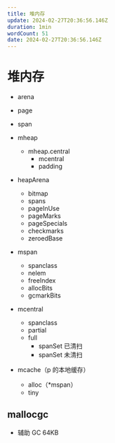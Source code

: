 ```yaml
---
title: 堆内存
update: 2024-02-27T20:36:56.146Z
duration: 1min
wordCount: 51
date: 2024-02-27T20:36:56.146Z
---
```


# 堆内存

- arena
- page
- span

- mheap
  - mheap.central
    - mcentral
    - padding
- heapArena
  - bitmap
  - spans
  - pageInUse
  - pageMarks
  - pageSpecials
  - checkmarks
  - zeroedBase
- mspan
  - spanclass
  - nelem
  - freeIndex
  - allocBits
  - gcmarkBits
- mcentral
  - spanclass
  - partial
  - full
    - spanSet 已清扫
    - spanSet 未清扫
- mcache（p 的本地缓存）
  - alloc（*mspan）
  - tiny

## mallocgc

- 辅助 GC 64KB
